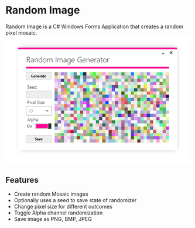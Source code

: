 # Random Image
Random Image is a C# Windows Forms Application that creates a random pixel mosaic.
![Image of the App](https://github.com/Acridim/RandomImage/blob/main/Example.png)

## Features
- Create random Mosaic images
- Optionally uses a seed to save state of randomizer
- Change pixel size for different outcomes
- Toggle Alpha channel randomization
- Save image as PNG, BMP, JPEG
